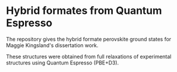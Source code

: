 # Hybrid formates from Quantum Espresso

The repository gives the hybrid formate perovskite ground states for Maggie Kingsland's dissertation work. 

These structures were obtained from full relaxations of experimental structures using Quantum Espresso (PBE+D3). 
